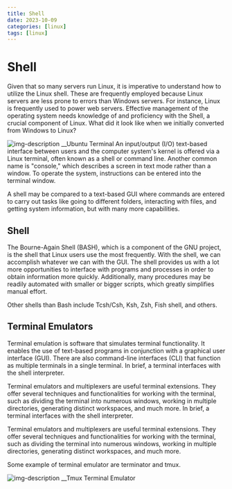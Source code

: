 ```yaml
---
title: Shell
date: 2023-10-09
categories: [linux]
tags: [linux]
---
```


# Shell 
Given that so many servers run Linux, it is imperative to understand how to utilize the Linux shell. These are frequently employed because Linux servers are less prone to errors than Windows servers. For instance, Linux is frequently used to power web servers. Effective management of the operating system needs knowledge of and proficiency with the Shell, a crucial component of Linux. What did it look like when we initially converted from Windows to Linux? 

![img-description](https://th.bing.com/th/id/R.d4bb1ab865517e6955892948322726e5?rik=60kvy0zSYj9r6A&pid=ImgRaw&r=0)                                                                           __Ubuntu Terminal
An input/output (I/O) text-based interface between users and the computer system's kernel is offered via a Linux terminal, often known as a shell or command line. Another common name is "console," which describes a screen in text mode rather than a window. To operate the system, instructions can be entered into the terminal window.

A shell may be compared to a text-based GUI where commands are entered to carry out tasks like going to different folders, interacting with files, and getting system information, but with many more capabilities.

## Shell
The Bourne-Again Shell (BASH), which is a component of the GNU project, is the shell that Linux users use the most frequently. With the shell, we can accomplish whatever we can with the GUI. The shell provides us with a lot more opportunities to interface with programs and processes in order to obtain information more quickly. Additionally, many procedures may be readily automated with smaller or bigger scripts, which greatly simplifies manual effort.

Other shells than Bash include Tcsh/Csh, Ksh, Zsh, Fish shell, and others.

## Terminal Emulators
Terminal emulation is software that simulates terminal functionality. It enables the use of text-based programs in conjunction with a graphical user interface (GUI). There are also command-line interfaces (CLI) that function as multiple terminals in a single terminal. In brief, a terminal interfaces with the shell interpreter.

Terminal emulators and multiplexers are useful terminal extensions. They offer several techniques and functionalities for working with the terminal, such as dividing the terminal into numerous windows, working in multiple directories, generating distinct workspaces, and much more. In brief, a terminal interfaces with the shell interpreter.

Terminal emulators and multiplexers are useful terminal extensions. They offer several techniques and functionalities for working with the terminal, such as dividing the terminal into numerous windows, working in multiple directories, generating distinct workspaces, and much more.

Some example of terminal emulator are terminator and tmux.

![img-description](https://th.bing.com/th/id/R.24df467975fdb8ad1423a14f2660e30f?rik=W%2bDULIxc9w1NDg&riu=http%3a%2f%2fpeterforgacs.github.io%2fimages%2ftmux.png&ehk=jYFTU40vzrRBJh0R7ETiE0QIi4LcqEtpdHPy%2bxUAVd0%3d&risl=&pid=ImgRaw&r=0)                                                                        __Tmux Terminal Emulator

